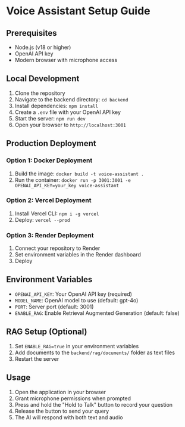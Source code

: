 # Voice Assistant Setup Guide

## Prerequisites
- Node.js (v18 or higher)
- OpenAI API key
- Modern browser with microphone access

## Local Development

1. Clone the repository
2. Navigate to the backend directory: `cd backend`
3. Install dependencies: `npm install`
4. Create a `.env` file with your OpenAI API key
5. Start the server: `npm run dev`
6. Open your browser to `http://localhost:3001`

## Production Deployment

### Option 1: Docker Deployment
1. Build the image: `docker build -t voice-assistant .`
2. Run the container: `docker run -p 3001:3001 -e OPENAI_API_KEY=your_key voice-assistant`

### Option 2: Vercel Deployment
1. Install Vercel CLI: `npm i -g vercel`
2. Deploy: `vercel --prod`

### Option 3: Render Deployment
1. Connect your repository to Render
2. Set environment variables in the Render dashboard
3. Deploy

## Environment Variables
- `OPENAI_API_KEY`: Your OpenAI API key (required)
- `MODEL_NAME`: OpenAI model to use (default: gpt-4o)
- `PORT`: Server port (default: 3001)
- `ENABLE_RAG`: Enable Retrieval Augmented Generation (default: false)

## RAG Setup (Optional)
1. Set `ENABLE_RAG=true` in your environment variables
2. Add documents to the `backend/rag/documents/` folder as text files
3. Restart the server

## Usage
1. Open the application in your browser
2. Grant microphone permissions when prompted
3. Press and hold the "Hold to Talk" button to record your question
4. Release the button to send your query
5. The AI will respond with both text and audio